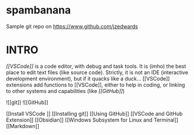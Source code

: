 # spambanana
Sample git repo on https://www.github.com/jzedwards 

# INTRO

_[[VSCode]]_ is a code editor, with debug and task tools. It is (imho) the best place to edit text files (like source code). Strictly, it is not an IDE (interactive development environment), but if it quacks like a duck… [[VSCode]] extensions add functions to [[VSCode]], either to help in coding, or linking to other systems and capabilities (like _[[GitHub]]_)

![[git]]
![[GitHub]]

[[Install VSCode ]]
[[Installing git]]
[[Using GitHub]]
[[VSCode and GitHub Extension]]
[[Obsidian]]
[[Windows Subsystem for Linux and Terminal]]
[[Markdown]]
